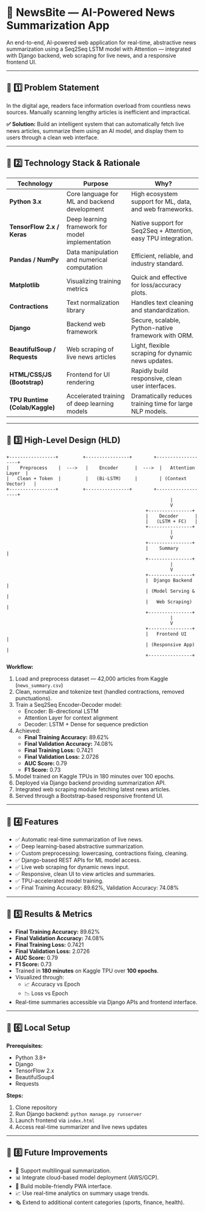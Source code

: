 # 🚀 NewsBite — AI-Powered News Summarization App

An end-to-end, AI-powered web application for real-time, abstractive news summarization using a Seq2Seq LSTM model with Attention — integrated with Django backend, web scraping for live news, and a responsive frontend UI.

---

## 📌 1️⃣ Problem Statement

In the digital age, readers face information overload from countless news sources. Manually scanning lengthy articles is inefficient and impractical.

**✅ Solution:** Build an intelligent system that can automatically fetch live news articles, summarize them using an AI model, and display them to users through a clean web interface.

---

## 📌 2️⃣ Technology Stack & Rationale

| Technology                     | Purpose                                          | Why?                                                          |
| ------------------------------ | ------------------------------------------------ | ------------------------------------------------------------- |
| **Python 3.x**                 | Core language for ML and backend development     | High ecosystem support for ML, data, and web frameworks.      |
| **TensorFlow 2.x / Keras**     | Deep learning framework for model implementation | Native support for Seq2Seq + Attention, easy TPU integration. |
| **Pandas / NumPy**             | Data manipulation and numerical computation      | Efficient, reliable, and industry standard.                   |
| **Matplotlib**                 | Visualizing training metrics                     | Quick and effective for loss/accuracy plots.                  |
| **Contractions**               | Text normalization library                       | Handles text cleaning and standardization.                    |
| **Django**                     | Backend web framework                            | Secure, scalable, Python-native framework with ORM.           |
| **BeautifulSoup / Requests**   | Web scraping of live news articles               | Light, flexible scraping for dynamic news updates.            |
| **HTML/CSS/JS (Bootstrap)**    | Frontend for UI rendering                        | Rapidly build responsive, clean user interfaces.              |
| **TPU Runtime (Colab/Kaggle)** | Accelerated training of deep learning models     | Dramatically reduces training time for large NLP models.      |

---

## 📌 3️⃣ High-Level Design (HLD)

```
+-----------------+         +----------------+        +-------------------+
|    Preprocess    |  --->   |    Encoder      |  --->  |   Attention Layer  |
|   Clean + Token  |         |   (Bi-LSTM)     |        | (Context Vector)   |
+-----------------+         +----------------+        +-------------------+
                                                            |
                                                            V
                                                   +----------------+
                                                   |    Decoder      |
                                                   |   (LSTM + FC)   |
                                                   +----------------+
                                                            |
                                                            V
                                                   +----------------+
                                                   |    Summary       |
                                                   +----------------+
                                                            |
                                                            V
                                                   +----------------+
                                                   |  Django Backend  |
                                                   | (Model Serving & |
                                                   |   Web Scraping)  |
                                                   +----------------+
                                                            |
                                                            V
                                                   +----------------+
                                                   |   Frontend UI    |
                                                   | (Responsive App) |
                                                   +----------------+
```

**Workflow:**

1. Load and preprocess dataset — 42,000 articles from Kaggle (`news_summary.csv`)
2. Clean, normalize and tokenize text (handled contractions, removed punctuations).
3. Train a Seq2Seq Encoder-Decoder model:
   - Encoder: Bi-directional LSTM
   - Attention Layer for context alignment
   - Decoder: LSTM + Dense for sequence prediction
4. Achieved:
   - **Final Training Accuracy:** 89.62%
   - **Final Validation Accuracy:** 74.08%
   - **Final Training Loss:** 0.7421
   - **Final Validation Loss:** 2.0726
   - **AUC Score:** 0.79
   - **F1 Score:** 0.73
5. Model trained on Kaggle TPUs in 180 minutes over 100 epochs.
6. Deployed via Django backend providing summarization API.
7. Integrated web scraping module fetching latest news articles.
8. Served through a Bootstrap-based responsive frontend UI.

---

## 📌 4️⃣ Features

- ✅ Automatic real-time summarization of live news.
- ✅ Deep learning-based abstractive summarization.
- ✅ Custom preprocessing: lowercasing, contractions fixing, cleaning.
- ✅ Django-based REST APIs for ML model access.
- ✅ Live web scraping for dynamic news input.
- ✅ Responsive, clean UI to view articles and summaries.
- ✅ TPU-accelerated model training.
- ✅ Final Training Accuracy: 89.62%, Validation Accuracy: 74.08%

---

## 📌 5️⃣ Results & Metrics

- **Final Training Accuracy:** 89.62%
- **Final Validation Accuracy:** 74.08%
- **Final Training Loss:** 0.7421
- **Final Validation Loss:** 2.0726
- **AUC Score:** 0.79
- **F1 Score:** 0.73
- Trained in **180 minutes** on Kaggle TPU over **100 epochs**.
- Visualized through:
  - 📈 Accuracy vs Epoch
  - 📉 Loss vs Epoch
- Real-time summaries accessible via Django APIs and frontend interface.

---

## 📌 6️⃣ Local Setup

**Prerequisites:**

- Python 3.8+
- Django
- TensorFlow 2.x
- BeautifulSoup4
- Requests

**Steps:**

1. Clone repository
2. Run Django backend: `python manage.py runserver`
3. Launch frontend via `index.html`
4. Access real-time summarizer and live news updates

---

## 📌 8️⃣ Future Improvements

- 📝 Support multilingual summarization.
- 📊 Integrate cloud-based model deployment (AWS/GCP).
- 📲 Build mobile-friendly PWA interface.
- 📈 Use real-time analytics on summary usage trends.
- 🗞️ Extend to additional content categories (sports, finance, health).
